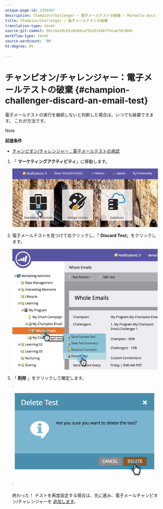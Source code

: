 ```yaml
---
unique-page-id: 2359587
description: Champion/Challenger — 電子メールテストの破棄 — Marketto Docs — 製品ドキュメント
title: Champion/Challenger — 電子メールテストの破棄
translation-type: tm+mt
source-git-commit: 96cc6a30c63c8e8dca793a52e4bf7ecaef8c08dc
workflow-type: tm+mt
source-wordcount: '90'
ht-degree: 0%

---
```



# チャンピオン/チャレンジャー：電子メールテストの破棄 {#champion-challenger-discard-an-email-test}

電子メールテストの実行を継続しないと判断した場合は、いつでも破棄できます。 これが方法です。

>[!NOTE]
>
>**前提条件**
>
>* [チャンピオン/チャレンジャー：電子メールテストの承認](champion-challenger-approve-your-email-test.md)

>



1. 「 **マーケティングアクティビティ**」に移動します。

   ![](assets/login-marketing-activities-3.png)

1. 電子メールテストを見つけて右クリックし、「 **Discard Test**」をクリックします。

   ![](assets/champion5.jpg)

1. 「 **削除** 」をクリックして確定します。

   ` ![](assets/image2014-9-15-14-3a17-3a11.png)

   `

   終わった！ テストを再度設定する場合は、先に進み、電子メールチャンピオン/チャレンジャーを [追加します](add-an-email-champion-challenger.md)。


